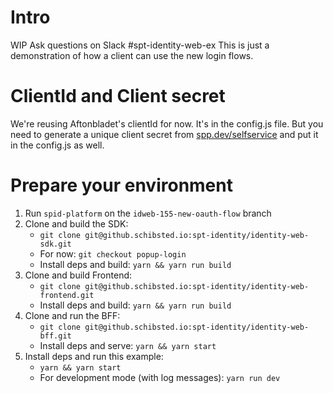 # Intro

WIP
Ask questions on Slack #spt-identity-web-ex
This is just a demonstration of how a client can use the new login flows.

# ClientId and Client secret

We're reusing Aftonbladet's clientId for now. It's in the config.js file.
But you need to generate a unique client secret from 
[spp.dev/selfservice](http://spp.dev/merchant/46001/client/4e8463569caf7ca019000007/generate)
and put it in the config.js as well.

# Prepare your environment

1. Run `spid-platform` on the `idweb-155-new-oauth-flow` branch
2. Clone and build the SDK:
    * `git clone git@github.schibsted.io:spt-identity/identity-web-sdk.git`
    * For now: `git checkout popup-login`
    * Install deps and build: `yarn && yarn run build`
3. Clone and build Frontend:
    * `git clone git@github.schibsted.io:spt-identity/identity-web-frontend.git`
    * Install deps and build: `yarn && yarn run build`
4. Clone and run the BFF:
    * `git clone git@github.schibsted.io:spt-identity/identity-web-bff.git`
    * Install deps and serve: `yarn && yarn start`
5. Install deps and run this example:
    * `yarn && yarn start`
    * For development mode (with log messages): `yarn run dev`
